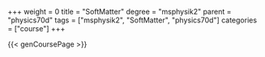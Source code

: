 +++
weight = 0
title = "SoftMatter"
degree = "msphysik2"
parent = "physics70d"
tags = ["msphysik2", "SoftMatter", "physics70d"]
categories = ["course"]
+++

{{< genCoursePage >}}
